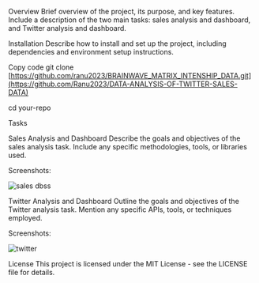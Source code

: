 Overview
Brief overview of the project, its purpose, and key features. Include a description of the two main tasks: sales analysis and dashboard, and Twitter analysis and dashboard.

Installation
Describe how to install and set up the project, including dependencies and environment setup instructions.

Copy code
git clone [https://github.com/ranu2023/BRAINWAVE_MATRIX_INTENSHIP_DATA.git](https://github.com/Ranu2023/DATA-ANALYSIS-OF-TWITTER-SALES-DATA)

cd your-repo

Tasks

Sales Analysis and Dashboard
Describe the goals and objectives of the sales analysis task. Include any specific methodologies, tools, or libraries used.

Screenshots:

![sales dbss](https://github.com/user-attachments/assets/3d33d469-2a24-4409-88b1-7d2d3aa0b23c)

Twitter Analysis and Dashboard
Outline the goals and objectives of the Twitter analysis task. Mention any specific APIs, tools, or techniques employed.

Screenshots:

![twitter](https://github.com/user-attachments/assets/fc17d8b6-3a18-41e3-9160-09a006c82488)



License
This project is licensed under the MIT License - see the LICENSE file for details.
